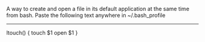 A way to create and open a file in its default application at the same time from bash.
Paste the following text anywhere in ~/.bash_profile
***



ltouch()
{
  touch $1
  open $1
}
